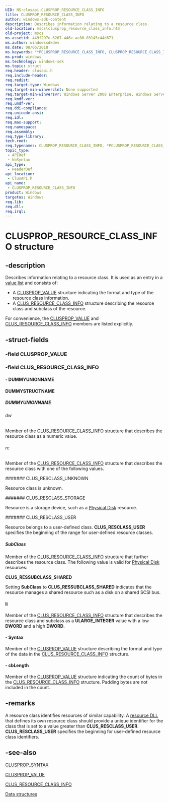 ```yaml
---
UID: NS:clusapi.CLUSPROP_RESOURCE_CLASS_INFO
title: CLUSPROP_RESOURCE_CLASS_INFO
author: windows-sdk-content
description: Describes information relating to a resource class.
old-location: mscs\clusprop_resource_class_info.htm
old-project: mscs
ms.assetid: 449f297e-6207-446e-ac80-03145c44d671
ms.author: windowssdkdev
ms.date: 08/06/2018
ms.keywords: "*PCLUSPROP_RESOURCE_CLASS_INFO, CLUSPROP_RESOURCE_CLASS_INFO, CLUSPROP_RESOURCE_CLASS_INFO structure [Failover Cluster], CLUS_RESCLASS_STORAGE, CLUS_RESCLASS_UNKNOWN, CLUS_RESCLASS_USER, PCLUSPROP_RESOURCE_CLASS_INFO, PCLUSPROP_RESOURCE_CLASS_INFO structure pointer [Failover Cluster], _wolf_clusprop_resource_class_info, clusapi/CLUSPROP_RESOURCE_CLASS_INFO, clusapi/PCLUSPROP_RESOURCE_CLASS_INFO, mscs.clusprop_resource_class_info"
ms.prod: windows
ms.technology: windows-sdk
ms.topic: struct
req.header: clusapi.h
req.include-header: 
req.redist: 
req.target-type: Windows
req.target-min-winverclnt: None supported
req.target-min-winversvr: Windows Server 2008 Enterprise, Windows Server 2008 Datacenter
req.kmdf-ver: 
req.umdf-ver: 
req.ddi-compliance: 
req.unicode-ansi: 
req.idl: 
req.max-support: 
req.namespace: 
req.assembly: 
req.type-library: 
tech.root: 
req.typenames: CLUSPROP_RESOURCE_CLASS_INFO, *PCLUSPROP_RESOURCE_CLASS_INFO
topic_type:
 - APIRef
 - kbSyntax
api_type:
 - HeaderDef
api_location:
 - ClusAPI.h
api_name:
 - CLUSPROP_RESOURCE_CLASS_INFO
product: Windows
targetos: Windows
req.lib: 
req.dll: 
req.irql: 
---
```


# CLUSPROP_RESOURCE_CLASS_INFO structure


## -description


Describes information relating to a resource class. It is used as an entry in a 
    <a href="https://msdn.microsoft.com/f2b20fe5-0d7e-4ccd-b288-aa8104a24fef">value list</a> and consists of:
<ul>
<li>A <a href="https://msdn.microsoft.com/en-us/library/Aa368393(v=VS.85).aspx">CLUSPROP_VALUE</a> structure indicating the format 
     and type of the resource class information.</li>
<li>A <a href="https://msdn.microsoft.com/en-us/library/Aa369187(v=VS.85).aspx">CLUS_RESOURCE_CLASS_INFO</a> structure 
     describing the resource class and subclass of the resource.</li>
</ul>For convenience, the <a href="https://msdn.microsoft.com/en-us/library/Aa368393(v=VS.85).aspx">CLUSPROP_VALUE</a> and 
    <a href="https://msdn.microsoft.com/en-us/library/Aa369187(v=VS.85).aspx">CLUS_RESOURCE_CLASS_INFO</a> members are listed 
    explicitly.


## -struct-fields




### -field CLUSPROP_VALUE

 


### -field CLUS_RESOURCE_CLASS_INFO

 




#### - DUMMYUNIONNAME



#### DUMMYSTRUCTNAME



##### DUMMYUNIONNAME



###### dw

Member of the 
         <a href="https://msdn.microsoft.com/en-us/library/Aa369187(v=VS.85).aspx">CLUS_RESOURCE_CLASS_INFO</a> structure that 
         describes the resource class as a numeric value.



###### rc

Member of the 
         <a href="https://msdn.microsoft.com/en-us/library/Aa369187(v=VS.85).aspx">CLUS_RESOURCE_CLASS_INFO</a> structure that 
         describes the resource class with one of the following values.



####### CLUS_RESCLASS_UNKNOWN

Resource class is unknown.



####### CLUS_RESCLASS_STORAGE

Resource is a storage device, such as a 
           <a href="https://msdn.microsoft.com/en-us/library/Aa371789(v=VS.85).aspx">Physical Disk</a> resource.



####### CLUS_RESCLASS_USER

Resource belongs to a user-defined class. <b>CLUS_RESCLASS_USER</b> specifies the 
           beginning of the range for user-defined resource classes.



##### SubClass

Member of the <a href="https://msdn.microsoft.com/en-us/library/Aa369187(v=VS.85).aspx">CLUS_RESOURCE_CLASS_INFO</a> 
         structure that further describes the resource class. The following value is valid for 
         <a href="https://msdn.microsoft.com/en-us/library/Aa371789(v=VS.85).aspx">Physical Disk</a> resources:

<b>CLUS_RESSUBCLASS_SHARED</b>

Setting <b>SubClass</b> to <b>CLUS_RESSUBCLASS_SHARED</b> 
         indicates that the resource manages a shared resource such as a disk on a shared SCSI bus.



#### li

Member of the <a href="https://msdn.microsoft.com/en-us/library/Aa369187(v=VS.85).aspx">CLUS_RESOURCE_CLASS_INFO</a> 
       structure that describes the resource class and subclass as a <b>ULARGE_INTEGER</b> value 
       with a low <b>DWORD</b> and a high <b>DWORD</b>.


#### - Syntax

Member of the <a href="https://msdn.microsoft.com/en-us/library/Aa368393(v=VS.85).aspx">CLUSPROP_VALUE</a> structure describing 
      the format and type of the data in the 
      <a href="https://msdn.microsoft.com/en-us/library/Aa369187(v=VS.85).aspx">CLUS_RESOURCE_CLASS_INFO</a> structure.


#### - cbLength

Member of the <a href="https://msdn.microsoft.com/en-us/library/Aa368393(v=VS.85).aspx">CLUSPROP_VALUE</a> structure indicating 
      the count of bytes in the 
      <a href="https://msdn.microsoft.com/en-us/library/Aa369187(v=VS.85).aspx">CLUS_RESOURCE_CLASS_INFO</a> structure. Padding 
      bytes are not included in the count.


## -remarks



A resource class identifies resources of similar capability. A 
    <a href="https://msdn.microsoft.com/en-us/library/Aa372239(v=VS.85).aspx">resource DLL</a> that defines its own resource class should 
    provide a unique identifier for the class that is set to a value greater than 
    <b>CLUS_RESCLASS_USER</b>. <b>CLUS_RESCLASS_USER</b> specifies the beginning 
    for user-defined resource class identifiers.




## -see-also




<a href="https://msdn.microsoft.com/en-us/library/Aa368389(v=VS.85).aspx">CLUSPROP_SYNTAX</a>



<a href="https://msdn.microsoft.com/en-us/library/Aa368393(v=VS.85).aspx">CLUSPROP_VALUE</a>



<a href="https://msdn.microsoft.com/en-us/library/Aa369187(v=VS.85).aspx">CLUS_RESOURCE_CLASS_INFO</a>



<a href="https://msdn.microsoft.com/en-us/library/Aa369339(v=VS.85).aspx">Data structures</a>
 

 


